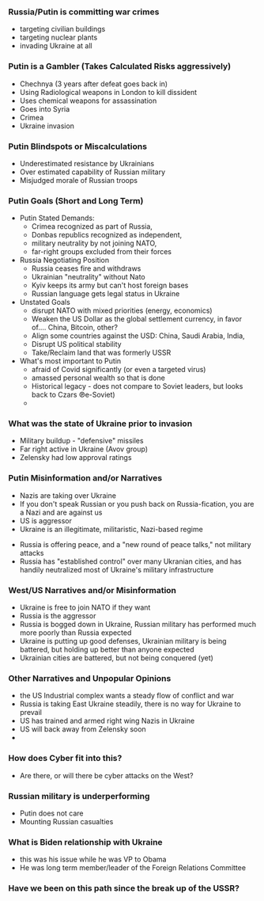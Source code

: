 



### Russia/Putin is committing war crimes
* targeting civilian buildings
* targeting nuclear plants
* invading Ukraine at all

### Putin is a Gambler (Takes Calculated Risks aggressively)
* Chechnya (3 years after defeat goes back in)
* Using Radiological weapons in London to kill dissident
* Uses chemical weapons for assassination
* Goes into Syria
* Crimea
* Ukraine invasion

### Putin Blindspots or Miscalculations
* Underestimated resistance by Ukrainians
* Over estimated capability of Russian military
* Misjudged morale of Russian troops

### Putin Goals (Short and Long Term)
*  Putin Stated Demands: 
	* Crimea recognized as part of Russia, 
	* Donbas republics recognized as independent,
	*  military neutrality by not joining NATO, 
	* far-right groups excluded from their forces
* Russia Negotiating Position
	*  Russia ceases fire and withdraws
	* Ukrainian "neutrality" without Nato
	* Kyiv keeps its army but can't host foreign bases 
	* Russian language gets legal status in Ukraine
* Unstated Goals
	* disrupt NATO with mixed priorities (energy, economics)
	* Weaken the US Dollar as the global settlement currency, in favor of.... China, Bitcoin, other?
	* Align some countries against the USD: China, Saudi Arabia, India, 
	* Disrupt US political stability
	* Take/Reclaim land that was formerly USSR
* What's most important to Putin
	* afraid of Covid significantly (or even a targeted virus)
	* amassed personal wealth so that is done
	* Historical legacy - does not compare to Soviet leaders, but looks back to Czars ℗e-Soviet)
	* 

### What was the state of Ukraine prior to invasion
* Military buildup - "defensive" missiles
* Far right active in Ukraine (Avov group)
* Zelensky had low approval ratings 

### Putin Misinformation and/or Narratives
* Nazis are taking over Ukraine
* If you don't speak Russian or you push back on Russia-fication, you are a Nazi and are against us
* US is aggressor
* Ukraine is an illegitimate, militaristic, Nazi-based regime
- Russia is offering peace, and a "new round of peace talks," not military attacks
- Russia has "established control" over many Ukranian cities, and has handily neutralized most of Ukraine's military infrastructure

### West/US Narratives and/or Misinformation
* Ukraine is free to join NATO if they want
* Russia is the aggressor
* Russia is bogged down in Ukraine, Russian military has performed much more poorly than Russia expected
* Ukraine is putting up good defenses, Ukrainian military is being battered, but holding up better than anyone expected
* Ukrainian cities are battered, but not being conquered (yet)



### Other Narratives and Unpopular Opinions
* the US Industrial complex wants a steady flow of conflict and war
* Russia is taking East Ukraine steadily, there is no way for Ukraine to prevail
* US has trained and armed right wing Nazis in Ukraine
* US will back away from Zelensky soon
* 

### How does Cyber fit into this?
* Are there, or will there be cyber attacks on the West?


### Russian military is underperforming
* Putin does not care
* Mounting Russian casualties


### What is Biden relationship with Ukraine
* this was his issue while he was VP to Obama
* He was long term member/leader of the Foreign Relations Committee

### Have we been on this path since the break up of the USSR?

